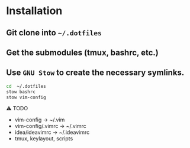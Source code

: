 # Installation

## Git clone into `~/.dotfiles`

## Get the submodules (tmux, bashrc, etc.)

## Use `GNU Stow` to create the necessary symlinks.

```bash
cd  ~/.dotfiles
stow bashrc
stow vim-config
```


:warning: TODO

- vim-config → ~/.vim
- vim-config/.vimrc → ~/.vimrc
- idea/ideavimrc → ~/.ideavimrc
- tmux, keylayout, scripts
